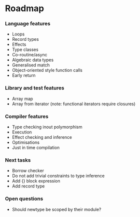 # Roadmap

### Language features

- Loops
- Record types
- Effects
- Type classes
- Co-routine/async
- Algebraic data types
- Generalised match
- Object-oriented style function calls
- Early return

### Library and test features

- Array map
- Array from iterator (note: functional iterators require closures)

### Compiler features

- Type checking inout polymorphism
- Execution
- Effect checking and inference
- Optimisations
- Just in time compilation

### Next tasks

- Borrow checker
- Do not add trivial constraints to type inference
- Add {} block expression
- Add record type

### Open questions

- Should newtype be scoped by their module?